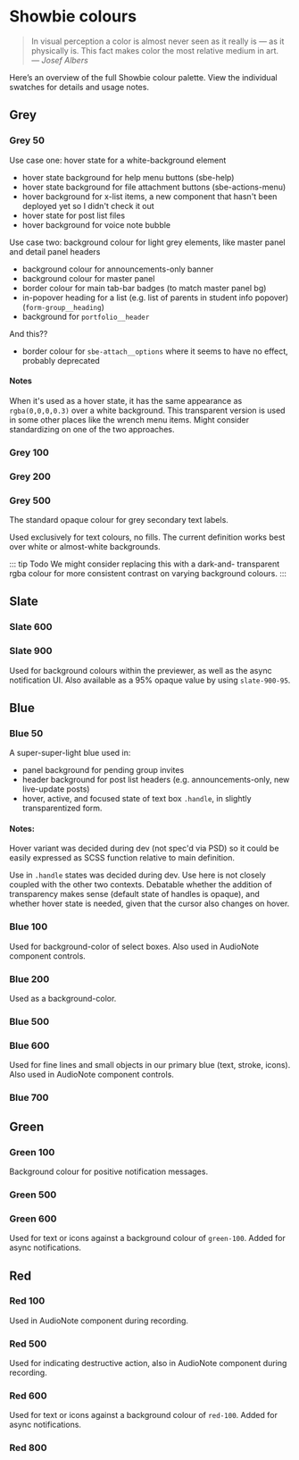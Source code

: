 ---
---

# Showbie colours

> In visual perception a color is almost never seen as it really is — 
> as it physically is. This fact makes color the most relative medium 
> in art. \
> — *Josef Albers*

Here’s an overview of the full Showbie colour palette. View the
individual swatches for details and usage notes.

<ColorScale hue="grey" />

<ColorScale hue="slate" />

<ColorScale hue="blue" />

<ColorScale hue="green" />

<ColorScale hue="yellow" />

<ColorScale hue="red" />

## Grey

### Grey 50

<ColorSwatch hue="grey" scale="50" />

Use case one: hover state for a white-background element

- hover state background for help menu buttons (sbe-help)
- hover state background for file attachment buttons (sbe-actions-menu)
- hover background for x-list items, a new component that hasn't been deployed yet so I didn't check it out
- hover state for post list files
- hover background for voice note bubble

Use case two: background colour for light grey elements, like master panel and detail panel headers

- background colour for announcements-only banner
- background colour for master panel
- border colour for main tab-bar badges (to match master panel bg)
- in-popover heading for a list (e.g. list of parents in student info popover) (`form-group__heading`)
- background for `portfolio__header`

And this??

- border colour for `sbe-attach__options` where it seems to have no effect, probably deprecated

#### Notes

When it's used as a hover state, it has the same appearance as `rgba(0,0,0,0.3)`
over a white background. This transparent version is used in some other
places like the wrench menu items. Might consider standardizing on one of the
two approaches.

### Grey 100

<ColorSwatch hue="grey" scale="100" />

### Grey 200

<ColorSwatch hue="grey" scale="200" />

### Grey 500

<ColorSwatch hue="grey" scale="500" />

The standard opaque colour for grey secondary text labels.

Used exclusively for text colours, no fills. The current
definition works best over white or almost-white backgrounds.

::: tip Todo
We might consider replacing this with a dark-and-
transparent rgba colour for more consistent contrast on
varying background colours.
:::

## Slate

### Slate 600

<ColorSwatch hue="slate" scale="600" />

### Slate 900

<ColorSwatch hue="slate" scale="900" />
<ColorSwatch hue="slate" scale="900-95" />

Used for background colours within the previewer, as well as the async
notification UI. Also available as a 95% opaque value by using
`slate-900-95`.

## Blue

### Blue 50

<ColorSwatch hue="blue" scale="50" />

A super-super-light blue used in:

- panel background for pending group invites
- header background for post list headers (e.g. announcements-only, 
  new live-update posts)
- hover, active, and focused state of text box `.handle`, in
  slightly transparentized form.

#### Notes:

Hover variant was decided during dev (not spec'd via PSD) so it could
be easily expressed as SCSS function relative to main definition.

Use in `.handle` states was decided during dev. Use here is not 
closely coupled with the other two contexts. Debatable whether the 
addition of transparency makes sense (default state of handles is 
opaque), and whether hover state is needed, given that the cursor also
changes on hover.

### Blue 100

<ColorSwatch hue="blue" scale="100" />

Used for background-color of select boxes. Also used in AudioNote
component controls.

### Blue 200

<ColorSwatch hue="blue" scale="200" />

Used as a background-color.

### Blue 500

<ColorSwatch hue="blue" scale="500" />

### Blue 600

<ColorSwatch hue="blue" scale="600" />

Used for fine lines and small objects in our primary blue (text, 
stroke, icons). Also used in AudioNote component controls.

### Blue 700

<ColorSwatch hue="blue" scale="700" />

## Green

### Green 100

<ColorSwatch hue="green" scale="100" />

Background colour for positive notification messages.

### Green 500

<ColorSwatch hue="green" scale="500" />

### Green 600

<ColorSwatch hue="green" scale="600" />

Used for text or icons against a background colour of `green-100`. Added
for async notifications.

## Red

### Red 100

<ColorSwatch hue="red" scale="100" />

Used in AudioNote component during recording.

### Red 500

<ColorSwatch hue="red" scale="500" />

Used for indicating destructive action, also in AudioNote component 
during recording.

### Red 600

<ColorSwatch hue="red" scale="600" />

Used for text or icons against a background colour of `red-100`. Added
for async notifications.

### Red 800

<ColorSwatch hue="red" scale="800" />

